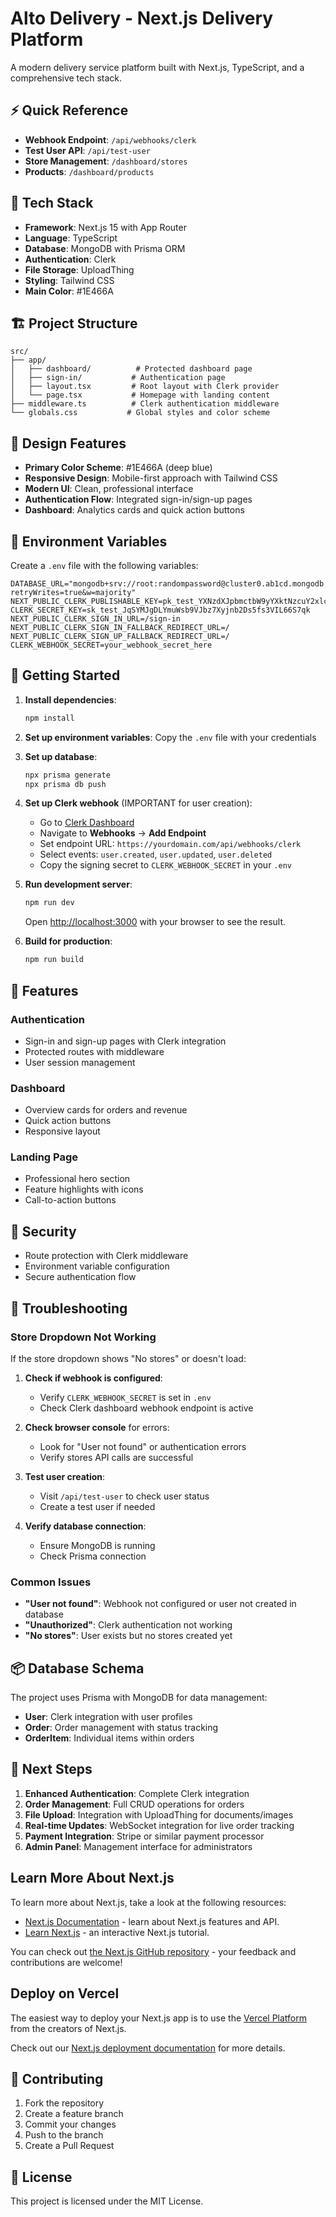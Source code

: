 
# Alto Delivery - Next.js Delivery Platform

A modern delivery service platform built with Next.js, TypeScript, and a comprehensive tech stack.

## ⚡ Quick Reference

- **Webhook Endpoint**: `/api/webhooks/clerk`
- **Test User API**: `/api/test-user`
- **Store Management**: `/dashboard/stores`
- **Products**: `/dashboard/products`

## 🚀 Tech Stack

- **Framework**: Next.js 15 with App Router
- **Language**: TypeScript
- **Database**: MongoDB with Prisma ORM
- **Authentication**: Clerk
- **File Storage**: UploadThing
- **Styling**: Tailwind CSS
- **Main Color**: #1E466A

## 🏗️ Project Structure

```
src/
├── app/
│   ├── dashboard/          # Protected dashboard page
│   ├── sign-in/           # Authentication page
│   ├── layout.tsx         # Root layout with Clerk provider
│   └── page.tsx           # Homepage with landing content
├── middleware.ts          # Clerk authentication middleware
└── globals.css           # Global styles and color scheme
```

## 🎨 Design Features

- **Primary Color Scheme**: #1E466A (deep blue)
- **Responsive Design**: Mobile-first approach with Tailwind CSS
- **Modern UI**: Clean, professional interface
- **Authentication Flow**: Integrated sign-in/sign-up pages
- **Dashboard**: Analytics cards and quick action buttons

## 🔧 Environment Variables

Create a `.env` file with the following variables:

```env
DATABASE_URL="mongodb+srv://root:randompassword@cluster0.ab1cd.mongodb.net/mydb?retryWrites=true&w=majority"
NEXT_PUBLIC_CLERK_PUBLISHABLE_KEY=pk_test_YXNzdXJpbmctbW9yYXktNzcuY2xlcmsuYWNjb3VudHMuZGV2JA
CLERK_SECRET_KEY=sk_test_JqSYMJgDLYmuWsb9VJbz7Xyjnb2Ds5fs3VIL66S7qk
NEXT_PUBLIC_CLERK_SIGN_IN_URL=/sign-in
NEXT_PUBLIC_CLERK_SIGN_IN_FALLBACK_REDIRECT_URL=/
NEXT_PUBLIC_CLERK_SIGN_UP_FALLBACK_REDIRECT_URL=/
CLERK_WEBHOOK_SECRET=your_webhook_secret_here
```

## 🚀 Getting Started

1. **Install dependencies**:
   ```bash
   npm install
   ```

2. **Set up environment variables**:
   Copy the `.env` file with your credentials

3. **Set up database**:
   ```bash
   npx prisma generate
   npx prisma db push
   ```

4. **Set up Clerk webhook** (IMPORTANT for user creation):
   - Go to [Clerk Dashboard](https://dashboard.clerk.com/)
   - Navigate to **Webhooks** → **Add Endpoint**
   - Set endpoint URL: `https://yourdomain.com/api/webhooks/clerk`
   - Select events: `user.created`, `user.updated`, `user.deleted`
   - Copy the signing secret to `CLERK_WEBHOOK_SECRET` in your `.env`

5. **Run development server**:
   ```bash
   npm run dev
   ```

   Open [http://localhost:3000](http://localhost:3000) with your browser to see the result.

6. **Build for production**:
   ```bash
   npm run build
   ```

## 📱 Features

### Authentication
- Sign-in and sign-up pages with Clerk integration
- Protected routes with middleware
- User session management

### Dashboard
- Overview cards for orders and revenue
- Quick action buttons
- Responsive layout

### Landing Page
- Professional hero section
- Feature highlights with icons
- Call-to-action buttons

## 🔐 Security

- Route protection with Clerk middleware
- Environment variable configuration
- Secure authentication flow

## 🚨 Troubleshooting

### Store Dropdown Not Working
If the store dropdown shows "No stores" or doesn't load:

1. **Check if webhook is configured**:
   - Verify `CLERK_WEBHOOK_SECRET` is set in `.env`
   - Check Clerk dashboard webhook endpoint is active

2. **Check browser console** for errors:
   - Look for "User not found" or authentication errors
   - Verify stores API calls are successful

3. **Test user creation**:
   - Visit `/api/test-user` to check user status
   - Create a test user if needed

4. **Verify database connection**:
   - Ensure MongoDB is running
   - Check Prisma connection

### Common Issues
- **"User not found"**: Webhook not configured or user not created in database
- **"Unauthorized"**: Clerk authentication not working
- **"No stores"**: User exists but no stores created yet

## 📦 Database Schema

The project uses Prisma with MongoDB for data management:

- **User**: Clerk integration with user profiles
- **Order**: Order management with status tracking
- **OrderItem**: Individual items within orders

## 🎯 Next Steps

1. **Enhanced Authentication**: Complete Clerk integration
2. **Order Management**: Full CRUD operations for orders
3. **File Upload**: Integration with UploadThing for documents/images
4. **Real-time Updates**: WebSocket integration for live order tracking
5. **Payment Integration**: Stripe or similar payment processor
6. **Admin Panel**: Management interface for administrators

## Learn More About Next.js


To learn more about Next.js, take a look at the following resources:

- [Next.js Documentation](https://nextjs.org/docs) - learn about Next.js features and API.
- [Learn Next.js](https://nextjs.org/learn) - an interactive Next.js tutorial.

You can check out [the Next.js GitHub repository](https://github.com/vercel/next.js) - your feedback and contributions are welcome!

## Deploy on Vercel

The easiest way to deploy your Next.js app is to use the [Vercel Platform](https://vercel.com/new?utm_medium=default-template&filter=next.js&utm_source=create-next-app&utm_campaign=create-next-app-readme) from the creators of Next.js.

Check out our [Next.js deployment documentation](https://nextjs.org/docs/app/building-your-application/deploying) for more details.

## 🤝 Contributing

1. Fork the repository
2. Create a feature branch
3. Commit your changes
4. Push to the branch
5. Create a Pull Request

## 📄 License

This project is licensed under the MIT License.
